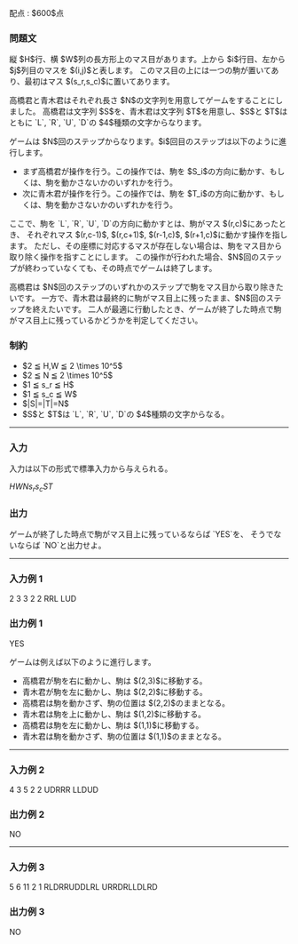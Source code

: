 
<div>

<span>

<span>

<p>
配点 : $600$点
</p>

<div>

<section>

### **問題文**

<p>
縦 $H$行、横 $W$列の長方形上のマス目があります。上から $i$行目、左から $j$列目のマスを $(i,j)$と表します。
このマス目の上には一つの駒が置いてあり、最初はマス $(s_r,s_c)$に置いてあります。
</p>

<p>
高橋君と青木君はそれぞれ長さ $N$の文字列を用意してゲームをすることにしました。
高橋君は文字列 $S$を、青木君は文字列 $T$を用意し、$S$と $T$はともに `L`, `R`, `U`, `D`の $4$種類の文字からなります。
</p>

<p>
ゲームは $N$回のステップからなります。$i$回目のステップは以下のように進行します。
</p>

<ul>

<li>
まず高橋君が操作を行う。この操作では、駒を $S_i$の方向に動かす、もしくは、駒を動かさないかのいずれかを行う。
</li>

<li>
次に青木君が操作を行う。この操作では、駒を $T_i$の方向に動かす、もしくは、駒を動かさないかのいずれかを行う。
</li>

</ul>

<p>
ここで、駒を `L`, `R`, `U`, `D`の方向に動かすとは、駒がマス $(r,c)$にあったとき、
それぞれマス $(r,c-1)$, $(r,c+1)$, $(r-1,c)$, $(r+1,c)$に動かす操作を指します。
ただし、その座標に対応するマスが存在しない場合は、駒をマス目から取り除く操作を指すことにします。
この操作が行われた場合、$N$回のステップが終わっていなくても、その時点でゲームは終了します。
</p>

<p>
高橋君は $N$回のステップのいずれかのステップで駒をマス目から取り除きたいです。
一方で、青木君は最終的に駒がマス目上に残ったまま、$N$回のステップを終えたいです。
二人が最適に行動したとき、ゲームが終了した時点で駒がマス目上に残っているかどうかを判定してください。
</p>

</section>

</div>

<div>

<section>

### **制約**

<ul>

<li>
$2 ≦ H,W ≦ 2 \times 10^5$
</li>

<li>
$2 ≦ N ≦ 2 \times 10^5$
</li>

<li>
$1 ≦ s_r ≦ H$
</li>

<li>
$1 ≦ s_c ≦ W$
</li>

<li>
$|S|=|T|=N$
</li>

<li>
$S$と $T$は `L`, `R`, `U`, `D`の $4$種類の文字からなる。
</li>

</ul>

</section>

</div>

---

<div>

<div>

<section>

### **入力**

<p>
入力は以下の形式で標準入力から与えられる。
</p>

<div>

$H$$W$$N$$s_r$$s_c$$S$$T$
</div>

</section>

</div>

<div>

<section>

### **出力**

<p>
ゲームが終了した時点で駒がマス目上に残っているならば `YES`を、
そうでないならば `NO`と出力せよ。
</p>

</section>

</div>

</div>

---

<div>

<section>

### **入力例 1**

<div>

2 3 3
2 2
RRL
LUD

</div>

</section>

</div>

<div>

<section>

### **出力例 1**

<div>

YES

</div>

<p>
ゲームは例えば以下のように進行します。
</p>

<ul>

<li>
高橋君が駒を右に動かし、駒は $(2,3)$に移動する。
</li>

<li>
青木君が駒を左に動かし、駒は $(2,2)$に移動する。
</li>

<li>
高橋君は駒を動かさず、駒の位置は $(2,2)$のままとなる。
</li>

<li>
青木君は駒を上に動かし、駒は $(1,2)$に移動する。
</li>

<li>
高橋君は駒を左に動かし、駒は $(1,1)$に移動する。
</li>

<li>
青木君は駒を動かさず、駒の位置は $(1,1)$のままとなる。
</li>

</ul>

</section>

</div>

---

<div>

<section>

### **入力例 2**

<div>

4 3 5
2 2
UDRRR
LLDUD

</div>

</section>

</div>

<div>

<section>

### **出力例 2**

<div>

NO

</div>

</section>

</div>

---

<div>

<section>

### **入力例 3**

<div>

5 6 11
2 1
RLDRRUDDLRL
URRDRLLDLRD

</div>

</section>

</div>

<div>

<section>

### **出力例 3**

<div>

NO

</div>

</section>

</div>

</span>

</span>

</div>
